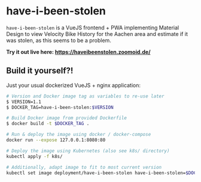 # have-i-been-stolen

`have-i-been-stolen` is a VueJS frontend + PWA implementing Material Design to view Velocity Bike History for the Aachen
area and estimate if it was stolen, as this seems to be a problem. 

**Try it out live here: <https://haveibeenstolen.zoomoid.de/>**

## Build it yourself?!

Just your usual dockerized VueJS + nginx application:

```bash
# Version and Docker image tag as variables to re-use later
$ VERSION=1.1
$ DOCKER_TAG=have-i-been-stolen:$VERSION

# Build Docker image from provided Dockerfile
$ docker build -t $DOCKER_TAG .

# Run & deploy the image using docker / docker-compose
docker run --expose 127.0.0.1:8080:80 

# Deploy the image using Kubernetes (also see k8s/ directory)
kubectl apply -f k8s/

# Additionally, adapt image to fit to most current version
kubectl set image deployment/have-i-been-stolen have-i-been-stolen=$DOCKER_TAG --record
```
